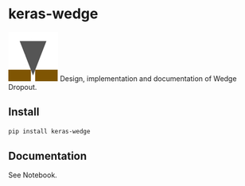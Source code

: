# keras-wedge
![wedge image](pics/wedge_4_100.png)
Design, implementation and documentation of Wedge Dropout.

## Install

```bash
pip install keras-wedge
```

## Documentation

See Notebook.
